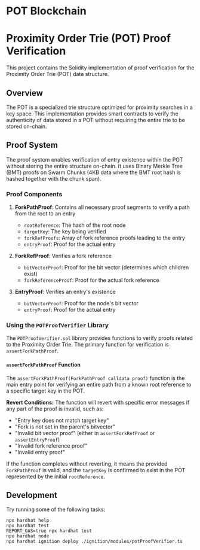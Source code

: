 # POT Blockchain
# Proximity Order Trie (POT) Proof Verification

This project contains the Solidity implementation of proof verification for the Proximity Order Trie (POT) data structure.

## Overview

The POT is a specialized trie structure optimized for proximity searches in a key space. This implementation provides smart contracts to verify the authenticity of data stored in a POT without requiring the entire trie to be stored on-chain.

## Proof System

The proof system enables verification of entry existence within the POT without storing the entire structure on-chain. It uses Binary Merkle Tree (BMT) proofs on Swarm Chunks (4KB data where the BMT root hash is hashed together with the chunk span).

### Proof Components

1. **ForkPathProof**: Contains all necessary proof segments to verify a path from the root to an entry
   - `rootReference`: The hash of the root node
   - `targetKey`: The key being verified
   - `forkRefProofs`: Array of fork reference proofs leading to the entry
   - `entryProof`: Proof for the actual entry

2. **ForkRefProof**: Verifies a fork reference
   - `bitVectorProof`: Proof for the bit vector (determines which children exist)
   - `forkReferenceProof`: Proof for the actual fork reference

3. **EntryProof**: Verifies an entry's existence
   - `bitVectorProof`: Proof for the node's bit vector
   - `entryProof`: Proof for the actual entry

### Using the `POTProofVerifier` Library

The `POTProofVerifier.sol` library provides functions to verify proofs related to the Proximity Order Trie. The primary function for verification is `assertForkPathProof`.

#### `assertForkPathProof` Function

The `assertForkPathProof(ForkPathProof calldata proof)` function is the main entry point for verifying an entire path from a known root reference to a specific target key in the POT.

**Revert Conditions:**
The function will revert with specific error messages if any part of the proof is invalid, such as:
*   "Entry key does not match target key"
*   "Fork is not set in the parent's bitvector"
*   "Invalid bit vector proof" (either in `assertForkRefProof` or `assertEntryProof`)
*   "Invalid fork reference proof"
*   "Invalid entry proof"

If the function completes without reverting, it means the provided `ForkPathProof` is valid, and the `targetKey` is confirmed to exist in the POT represented by the initial `rootReference`.

## Development

Try running some of the following tasks:

```shell
npx hardhat help
npx hardhat test
REPORT_GAS=true npx hardhat test
npx hardhat node
npx hardhat ignition deploy ./ignition/modules/potProofVerifier.ts
```

